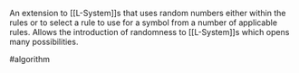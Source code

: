 An extension to [[L-System]]s that uses random numbers either within the rules or to select a rule to use for a symbol from a number of applicable rules. Allows the introduction of randomness to [[L-System]]s which opens many possibilities.

#algorithm